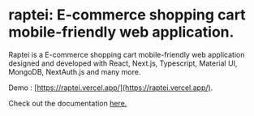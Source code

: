 # raptei: E-commerce shopping cart mobile-friendly web application.

Raptei is a E-commerce shopping cart mobile-friendly web application designed and developed with React, Next.js, Typescript, Material UI, MongoDB, NextAuth.js and many more.

Demo :  [https://raptei.vercel.app/](https://raptei.vercel.app/).

Check out the documentation  [here.](https://bhambeere.github.io/raptei-docs/)

